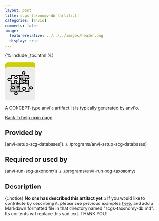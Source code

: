 ```yaml
---
layout: post
title: scgs-taxonomy-db [artifact]
categories: [anvio]
comments: false
image:
  featurerelative: ../../../images/header.png
  display: true
---
```



{% include _toc.html %}


<img src="../../images/icons/CONCEPT.png" alt="CONCEPT" style="width:100px; border:none" />

A CONCEPT-type anvi'o artifact. It is typically generated by anvi'o.

[Back to help main page](../../)

## Provided by


<p style="text-align: left" markdown="1"><span class="artifact-p">[anvi-setup-scg-databases](../../programs/anvi-setup-scg-databases)</span></p>


## Required or used by

<p style="text-align: left" markdown="1"><span class="artifact-r">[anvi-run-scg-taxonomy](../../programs/anvi-run-scg-taxonomy)</span></p>

## Description

{:.notice}
**No one has described this artifact yet** :/ If you would like to contribute by describing it, please see previous examples [here](https://github.com/merenlab/anvio/tree/master/anvio/docs/artifacts), and add a Markdown formatted file in that directory named "scgs-taxonomy-db.md". Its contents will replace this sad text. THANK YOU!

